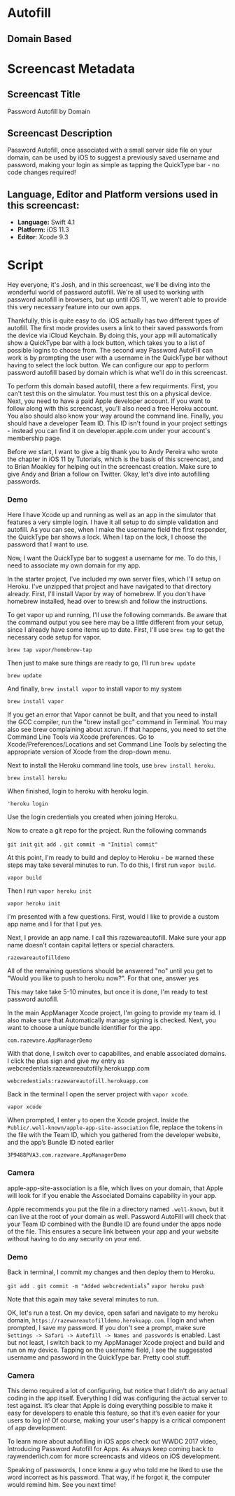 # Autofill
## Domain Based


# Screencast Metadata

## Screencast Title

Password Autofill by Domain

## Screencast Description

Password Autofill, once associated with a small server side file on your domain, can be used by iOS to suggest a previously saved username and password, making your login as simple as tapping the QuickType bar - no code changes required!  

## Language, Editor and Platform versions used in this screencast:

* **Language:** Swift 4.1
* **Platform:** iOS 11.3
* **Editor**: Xcode 9.3


# Script

Hey everyone, it's Josh, and in this screencast, we'll be diving into the wonderful world of password autofill. We're all used to working with password autofill in browsers, but up until iOS 11, we weren't able to provide this very necessary feature into our own apps.

Thankfully, this is quite easy to do. iOS actually has two different types of autofill. The first mode provides users a link to their saved passwords from the device via iCloud Keychain. By doing this, your app will automatically show a QuickType bar with a lock button, which takes you to a list of possible logins to choose from. The second way Password AutoFill can work is by prompting the user with a username in the QuickType bar without having to select the lock button. We can configure our app to perform password autofill based by domain which is what we'll do in this screencast. 

To perform this domain based autofill, there a few requirments. First, you can't test this on the simulator. You must test this on a physical device. Next, you need to have a paid Apple developer account. If you want to follow along with this screencast, you'll also need a free Heroku account. You also should also know your way around the command line. Finally, you should have a developer Team ID. This ID isn't found in your project settings - instead you can find it on developer.apple.com under your account's membership page. 

Before we start, I want to give a big thank you to Andy Pereira who wrote the chapter in iOS 11 by Tutorials, which is the basis of this screencast, and to Brian Moakley for helping out in the screencast creation. Make sure to give Andy and Brian a follow on Twitter. Okay, let's dive into autofilling passwords.

### Demo

Here I have Xcode up and running as well as an app in the simulator that features a very simple login. I have it all setup to do simple validation and autofill. As you can see, when I make the username field the first responder, the QuickType bar shows a lock. When I tap on the lock, I choose the password that I want to use. 

Now, I want the QuickType bar to suggest a username for me. To do this, I need to associate my own domain for my app. 

In the starter project, I've included my own server files, which I'll setup on Heroku.  I've unzipped that project and have navigated to that directory already. First, I'll install Vapor by way of homebrew. If you don't have homebrew installed, head over to brew.sh and follow the instructions.

To get vapor up and running, I'll use the following commands.  Be aware that the command output you see here may be a little different from your setup, since I already have some items up to date.  First, I'll use `brew tap` to get the necessary code setup for vapor.

`brew tap vapor/homebrew-tap`

Then just to make sure things are ready to go, I'll run `brew update`

`brew update`

And finally, `brew install vapor` to install vapor to my system

`brew install vapor`

If you get an error that Vapor cannot be built, and that you need to install the GCC compiler, run the "brew install gcc" command in Terminal. You may also see brew complaining about xcrun. If that happens, you need to set the Command Line Tools via Xcode preferences. Go to Xcode/Preferences/Locations and set Command Line Tools by selecting the appropriate version of Xcode from the drop-down menu. 

Next to install the Heroku command line tools, use `brew install heroku`. 

`brew install heroku`

When finished, login to heroku with heroku login.

`'heroku login`

Use the login credentials you created when joining Heroku.  

Now to create a git repo for the project. Run the following commands

`git init`
`git add .`
`git commit -m "Initial commit"`

At this point, I'm ready to build and deploy to Heroku - be warned these steps may take several minutes to run. To do this, I first run `vapor build`.

`vapor build`

Then I run `vapor heroku init`

`vapor heroku init`

I'm presented with a few questions. First, would I like to provide a custom app name and I for that I put yes.

Next, I provide an app name. I call this razewareautofill. Make sure your app name doesn't contain capital letters or special characters.

`razewareautofilldemo`

All of the remaining questions should be answered "no" until you get to "Would you like to push to heroku now?".  For that one, answer yes

This may take take 5-10 minutes, but once it is done, I'm ready to test password autofill.

In the main AppManager Xcode project, I'm going to provide my team id. I also make sure that Automatically manage signing is checked. Next, you want to choose a unique bundle identifier for the app.

`com.razeware.AppManagerDemo`

With that done, I switch over to capabilites, and enable associated domains. I click the plus sign and give my entry as webcredentials:razewareautofilly.herokuapp.com

`webcredentials:razewareautofill.herokuapp.com`

Back in the terminal I open the server project with `vapor xcode`. 

`vapor xcode`

When prompted, I enter `y` to open the Xcode project. Inside the `Public/.well-known/apple-app-site-association` file, replace the tokens in the file with the Team ID, which you gathered from the developer website, and the app’s Bundle ID noted earlier

`3P9488PVA3.com.razeware.AppManagerDemo`

### Camera

apple-app-site-association is a file, which lives on your domain, that Apple will look for if you enable the Associated Domains capability in your app.

Apple recommends you put the file in a directory named `.well-known`, but it can live at the root of your domain as well. Password AutoFill will check that your Team ID combined with the Bundle ID are found under the apps node of the file. This ensures a secure link between your app and your website without having to do any security on your end.

### Demo

Back in terminal, I commit my changes and then deploy them to Heroku.  

`git add .`
`git commit -m "Added webcredentials`"
`vapor heroku push`

Note that this again may take several minutes to run.  

OK, let's run a test. On my device, open safari and navigate to my heroku domain, `https://razewareautofilldemo.herokuapp.com`. I login and when prompted, I save my password.  If you don't see a prompt, make sure `Settings -> Safari -> Autofill -> Names and passwords` is enabled.  Last but not least, I switch back to my AppManager Xcode project and build and run on my device. Tapping on the username field, I see the suggessted username and password in the QuickType bar. Pretty cool stuff.

### Camera

This demo required a lot of configuring, but notice that I didn't do any actual coding in the app itself. Everything I did was configuring the actual server to test against. It’s clear that Apple is doing everything possible to make it easy for developers to enable this feature, so that it’s even easier for your users to log in! Of course, making your user's happy is a critical component of app development.

To learn more about autofilling in iOS apps check out WWDC 2017 video, Introducing Password Autofill for Apps. As always keep coming back to raywenderlich.com for more screencasts and videos on iOS development.

Speaking of passwords, I once knew a guy who told me he liked to use the word incorrect as his password. That way, if he forgot it, the computer would remind him. See you next time!

